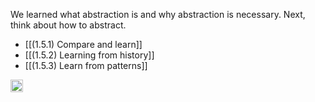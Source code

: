 
We learned what abstraction is and why abstraction is necessary. Next, think about how to abstract.

- [[(1.5.1) Compare and learn]]
- [[(1.5.2) Learning from history]]
- [[(1.5.3) Learn from patterns]]
<img src='https://scrapbox.io/api/pages/nishio/en/icon' alt='en.icon' height="19.5"/>